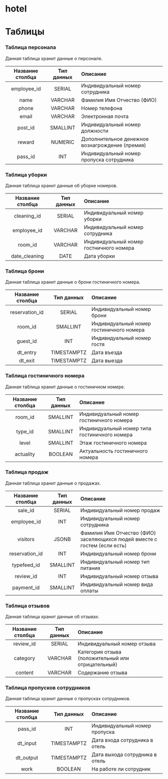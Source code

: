# hotel



# Таблицы
### Таблица персонала
Данная таблица хранит данные о персонале.  

| Название столбца | Тип данных | Описание                                        |
|:----------------:|:----------:|:------------------------------------------------|
|   employee_id    |   SERIAL   | Индивидуальный номер сотрудника                 |
|       name       |  VARCHAR   | Фамилия Имя Отчество (ФИО)                      |
|      phone       |  VARCHAR   | Номер телефона                                  |
|      email       |  VARCHAR   | Электронная почта                               |
|     post_id      |  SMALLINT  | Индивидуальный номер должности                  |
|      reward      |  NUMERIC   | Дополнительное денежное вознагрождение (премия) |
|     pass_id      |    INT     | Индивидуальный номер пропуска сотрудника        |

### Таблица уборки
Данная таблица хранит данные об уборке номеров.  

| Название столбца | Тип данных | Описание                                |
|:----------------:|:----------:|:----------------------------------------|
|   cleaning_id    |   SERIAL   | Индивидуальный номер уборки             |
|   employee_id    |  VARCHAR   | Индивидуальный номер сотрудника         |
|     room_id      |  VARCHAR   | Индивидуальный номер гостничного номера |
|  date_cleaning   |    DATE    | Дата уборки                             |

### Таблица брони
Данная таблица хранит данные о брони гостиничного номера.  

| Название столбца | Тип данных  | Описание                                 |
|:----------------:|:-----------:|:-----------------------------------------|
|  reservation_id  |   SERIAL    | Индивидуальный номер брони               |
|     room_id      |  SMALLINT   | Индивидуальный номер гостиничного номера |
|     guest_id     |     INT     | Индивидуальный номер гостя               |
|     dt_entry     | TIMESTAMPTZ | Дата въезда                              |
|     dt_exit      | TIMESTAMPTZ | Дата выезда                              |

### Таблица гостиничного номера
Данная таблица хранит данные о гостиничном номере.  

| Название столбца | Тип данных | Описание                                      |
|:----------------:|:----------:|:----------------------------------------------|
|     room_id      |  SMALLINT  | Индивидуальный номер гостиничного номера      |
|     type_id      |  SMALLINT  | Индивидуальный номер типа гостиничного номера |
|      level       |  SMALLINT  | Этаж гостиничного номера                      |
|    actuality     |  BOOLEAN   | Актуальность гостиничного номера              |

### Таблица продаж
Данная таблица хранит данные о продажах.  

| Название столбца | Тип данных | Описание                                                                  |
|:----------------:|:----------:|:--------------------------------------------------------------------------|
|     sale_id      |   SERIAL   | Индивидуальный номер продаж                                               |
|   employee_id    |    INT     | Индивидуальный номер сотрудника                                           |
|     visitors     |   JSONB    | Фамилия Имя Отчество (ФИО) заселяющихся людей вместе с гостем (если есть) |
|  reservation_id  |    INT     | Индивидуальный номер брони                                                |
|   typefeed_id    |  SMALLINT  | Индивидуальный номер тип питания                                          |
|    review_id     |    INT     | Индивидуальный номер отзыва                                               |
|    payment_id    |  SMALLINT  | Индивидуальный номер вида оплаты                                          |

### Таблица отзывов
Данная таблица хранит данные об отзывах.  

| Название столбца | Тип данных | Описание                                           |
|:----------------:|:----------:|:---------------------------------------------------|
|    review_id     |   SERIAL   | Индивидуальный номер отзыва                        |
|     category     |  VARCHAR   | Категория отзыва (положительный или отрицательный) |
|     content      |  VARCHAR   | Содержание отзыва                                  |

### Таблица пропусков сотрудников
Данная таблица хранит данные о пропусках сотрудников.  

| Название столбца | Тип данных  | Описание                       |
|:----------------:|:-----------:|:-------------------------------|
|     pass_id      |     INT     | Индивидуальный номер пропуска  |
|     dt_input     | TIMESTAMPTZ | Дата входа сотрудника в отель  |
|    dt_output     | TIMESTAMPTZ | Дата выхода сотрудника в отель |
|       work       |   BOOLEAN   | На работе ли сотрудник         |